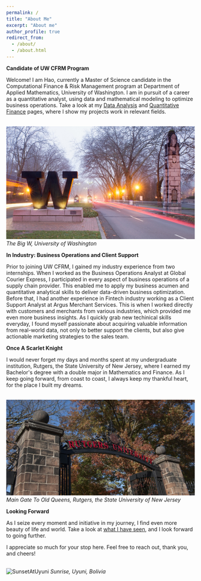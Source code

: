 ```yaml
---
permalink: /
title: "About Me"
excerpt: "About me"
author_profile: true
redirect_from:
  - /about/
  - /about.html
---
```


**Candidate of UW CFRM Program**

Welcome! I am Hao, currently a Master of Science candidate in the Computational Finance & Risk Management program at Department of Applied Mathematics, University of Washington. I am in pursuit of a career as a quantitative analyst, using data and mathematical modeling to optimize business operations. Take a look at my [Data Analysis](https://hzcfrm.github.io/DataAnalysis/) and [Quantitative Finance](https://hzcfrm.io/QuantitativeFinance/) pages, where I show my projects work in relevant fields.

<br />![UW](images/UW.jpg)
*The Big W, University of Washington*

**In Industry: Business Operations and Client Support**

Prior to joining UW CFRM, I gained my industry experience from two internships. When I worked as the Business Operations Analyst at Global Courier Express, I participated in every aspect of business operations of a supply chain provider. This enabled me to apply my business acumen and quantitative analytical skills to deliver data-driven business optimization. Before that, I had another experience in Fintech industry working as a Client Support Analyst at Argus Merchant Services. This is when I worked directly with customers and merchants from various industries, which provided me even more business insights. As I quickly grab new techinical skills everyday, I found myself passionate about acquiring valuable information from real-world data, not only to better support the clients, but also give actionable marketing strategies to the sales team.


**Once A Scarlet Knight**

I would never forget my days and months spent at my undergraduate institution, Rutgers, the State University of New Jersey, where I earned my Bachelor's degree with a double major in Mathematics and Finance. As I keep going forward, from coast to coast, I always keep my thankful heart, for the place I built my dreams. 

<br />![Rutgers](images/Rutgers.jpg)
*Main Gate To Old Queens, Rutgers, the State University of New Jersey*

**Looking Forward**

As I seize every moment and initiative in my journey, I find even more beauty of life and world. Take a look at [what I have seen](https://hzcfrm.github.io/Gallery/), and I look forward to going further.  

I appreciate so much for your stop here. Feel free to reach out, thank you, and cheers!

<br />![SunsetAtUyuni](images/Uyuni3.JPG)
*Sunrise, Uyuni, Bolivia*
